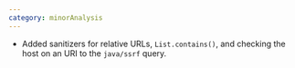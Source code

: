 ```yaml
---
category: minorAnalysis
---
```

* Added sanitizers for relative URLs, `List.contains()`, and checking the host on an URI to the `java/ssrf` query.
